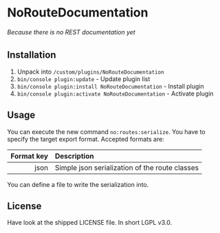# NoRouteDocumentation
###### Because there is no REST documentation yet

## Installation
1. Unpack into `/custom/plugins/NoRouteDocumentation`
2. `bin/console plugin:update` - Update plugin list
3. `bin/console plugin:install NoRouteDocumentation` - Install plugin
4. `bin/console plugin:activate NoRouteDocumentation` - Activate plugin

## Usage
You can execute the new command `no:routes:serialize`.
You have to specify the target export format.
Accepted formats are:

| Format key | Description |
| ---------: | :---------- |
| json       | Simple json serialization of the route classes |

You can define a file to write the serialization into.

## License
Have look at the shipped LICENSE file. In short LGPL v3.0.
